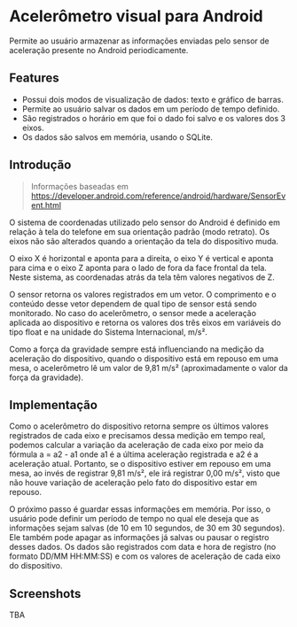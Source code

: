 # Acelerômetro visual para Android
Permite ao usuário armazenar as informações enviadas pelo sensor de aceleração presente no Android periodicamente.

## Features

- Possui dois modos de visualização de dados: texto e gráfico de barras.
- Permite ao usuário salvar os dados em um período de tempo definido.
- São registrados o horário em que foi o dado foi salvo e os valores dos 3 eixos.
- Os dados são salvos em memória, usando o SQLite.

## Introdução

> Informações baseadas em https://developer.android.com/reference/android/hardware/SensorEvent.html

O sistema de coordenadas utilizado pelo sensor do Android é definido em relação à tela do telefone em sua orientação padrão (modo retrato). Os eixos não são alterados quando a orientação da tela do dispositivo muda.

O eixo X é horizontal e aponta para a direita, o eixo Y é vertical e aponta para cima e o eixo Z aponta para o lado de fora da face frontal da tela. Neste sistema, as coordenadas atrás da tela têm valores negativos de Z.

O sensor retorna os valores registrados em um vetor. O comprimento e o conteúdo desse vetor dependem de qual tipo de sensor está sendo monitorado. No caso do acelerômetro, o sensor mede a aceleração aplicada ao dispositivo e retorna os valores dos três eixos em variáveis do tipo float e na unidade do Sistema Internacional, m/s².

Como a força da gravidade sempre está influenciando na medição da aceleração do dispositivo, quando o dispositivo está em repouso em uma mesa, o acelerômetro lê um valor de 9,81 m/s² (aproximadamente o valor da força da gravidade). 

## Implementação

Como o acelerômetro do dispositivo retorna sempre os últimos valores registrados de cada eixo e precisamos dessa medição em tempo real, podemos calcular a variação da aceleração de cada eixo por meio da fórmula a = a2 - a1 onde a1 é a última aceleração registrada e a2 é a aceleração atual. Portanto, se o dispositivo estiver em repouso em uma mesa, ao invés de registrar 9,81 m/s², ele irá registrar 0,00 m/s², visto que não houve variação de aceleração pelo fato do dispositivo estar em repouso.

O próximo passo é guardar essas informações em memória. Por isso, o usuário pode definir um período de tempo no qual ele deseja que as informações sejam salvas (de 10 em 10 segundos, de 30 em 30 segundos). Ele também pode apagar as informações já salvas ou pausar o registro desses dados. Os dados são registrados com data e hora de registro (no formato DD/MM HH:MM:SS) e com os valores de aceleração de cada eixo do dispositivo.

## Screenshots

TBA
